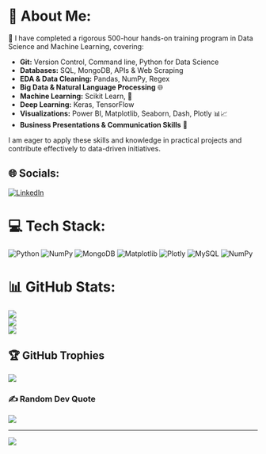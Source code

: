 # 💫 About Me:
🚀 I have completed a rigorous 500-hour hands-on training program in Data Science and Machine Learning, covering:

- **Git:** Version Control, Command line, Python for Data Science
- **Databases:** SQL, MongoDB, APIs & Web Scraping
- **EDA & Data Cleaning:** Pandas, NumPy, Regex
- **Big Data & Natural Language Processing** 🌐
- **Machine Learning:** Scikit Learn, 🤖
- **Deep Learning:** Keras, TensorFlow
- **Visualizations:** Power BI, Matplotlib, Seaborn, Dash, Plotly 📊📈
- **Business Presentations & Communication Skills** 💬

I am eager to apply these skills and knowledge in practical projects and contribute effectively to data-driven initiatives.

## 🌐 Socials:
[![LinkedIn](https://img.shields.io/badge/LinkedIn-%230077B5.svg?logo=linkedin&logoColor=white)](https://linkedin.com/in/linkedin.com/in/marynabilash) 

# 💻 Tech Stack:
![Python](https://img.shields.io/badge/python-3670A0?style=for-the-badge&logo=python&logoColor=ffdd54) ![NumPy](https://img.shields.io/badge/numpy-%23013243.svg?style=for-the-badge&logo=numpy&logoColor=white) ![MongoDB](https://img.shields.io/badge/MongoDB-%234ea94b.svg?style=for-the-badge&logo=mongodb&logoColor=white) ![Matplotlib](https://img.shields.io/badge/Matplotlib-%23ffffff.svg?style=for-the-badge&logo=Matplotlib&logoColor=black) ![Plotly](https://img.shields.io/badge/Plotly-%233F4F75.svg?style=for-the-badge&logo=plotly&logoColor=white) ![MySQL](https://img.shields.io/badge/mysql-%2300000f.svg?style=for-the-badge&logo=mysql&logoColor=white) ![NumPy](https://img.shields.io/badge/numpy-%23013243.svg?style=for-the-badge&logo=numpy&logoColor=white)
# 📊 GitHub Stats:
![](https://github-readme-stats.vercel.app/api?username=MarynaBilash&theme=dark&hide_border=false&include_all_commits=false&count_private=false)<br/>
![](https://github-readme-streak-stats.herokuapp.com/?user=MarynaBilash&theme=dark&hide_border=false)<br/>
![](https://github-readme-stats.vercel.app/api/top-langs/?username=MarynaBilash&theme=dark&hide_border=false&include_all_commits=false&count_private=false&layout=compact)

## 🏆 GitHub Trophies
![](https://github-profile-trophy.vercel.app/?username=MarynaBilash&theme=tokyonight&no-frame=false&no-bg=false&margin-w=4)

### ✍️ Random Dev Quote
![](https://quotes-github-readme.vercel.app/api?type=horizontal&theme=dark)

---
[![](https://visitcount.itsvg.in/api?id=MarynaBilash&icon=0&color=0)](https://visitcount.itsvg.in)

<!-- Proudly created with GPRM ( https://gprm.itsvg.in ) -->
